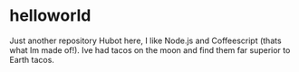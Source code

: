 # helloworld
Just another repository
Hubot here, I like Node.js and Coffeescript (thats what Im made of!).
Ive had tacos on the moon and find them far superior to Earth tacos.
